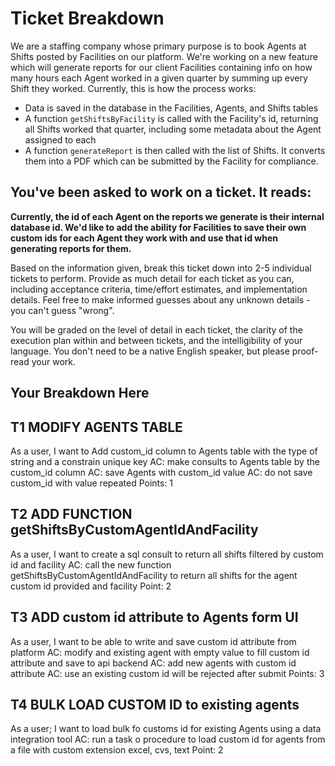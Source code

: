 # Ticket Breakdown
We are a staffing company whose primary purpose is to book Agents at Shifts posted by Facilities on our platform. We're working on a new feature which will generate reports for our client Facilities containing info on how many hours each Agent worked in a given quarter by summing up every Shift they worked. Currently, this is how the process works:

- Data is saved in the database in the Facilities, Agents, and Shifts tables
- A function `getShiftsByFacility` is called with the Facility's id, returning all Shifts worked that quarter, including some metadata about the Agent assigned to each
- A function `generateReport` is then called with the list of Shifts. It converts them into a PDF which can be submitted by the Facility for compliance.

## You've been asked to work on a ticket. It reads:

**Currently, the id of each Agent on the reports we generate is their internal database id. We'd like to add the ability for Facilities to save their own custom ids for each Agent they work with and use that id when generating reports for them.**


Based on the information given, break this ticket down into 2-5 individual tickets to perform. Provide as much detail for each ticket as you can, including acceptance criteria, time/effort estimates, and implementation details. Feel free to make informed guesses about any unknown details - you can't guess "wrong".


You will be graded on the level of detail in each ticket, the clarity of the execution plan within and between tickets, and the intelligibility of your language. You don't need to be a native English speaker, but please proof-read your work.

## Your Breakdown Here
## T1 MODIFY AGENTS TABLE
As a user, I want to Add custom_id column to Agents table with the type of string and a constrain unique key
AC: make consults to Agents table by the custom_id column
AC: save Agents with custom_id value
AC: do not save custom_id with value repeated
Points: 1

## T2 ADD FUNCTION getShiftsByCustomAgentIdAndFacility
As a user, I want to create a sql consult to return all shifts filtered by custom id and facility 
AC: call the new function getShiftsByCustomAgentIdAndFacility to return all shifts for the agent custom id provided and facility
Point: 2

## T3 ADD custom id attribute to Agents form UI
As a user, I want to be able to write and save custom id attribute from platform
AC: modify and existing agent with empty value to fill custom id attribute and save to api backend
AC: add new agents with custom id attribute
AC: use an existing custom id will be rejected after submit
Points: 3

## T4 BULK LOAD CUSTOM ID to existing agents
As a user; I want to load bulk fo customs id for existing Agents using a data integration tool
AC: run a task o procedure to load custom id for agents from a file with custom extension excel, cvs, text
Point: 2
